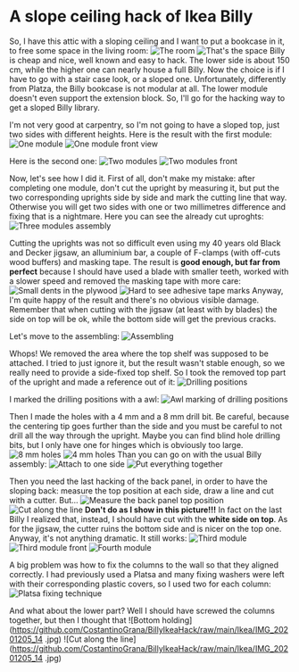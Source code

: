 # A slope ceiling hack of Ikea Billy
So, I have this attic with a sloping ceiling and I want to put a bookcase in it, to free some space in the living room:
![The room](https://github.com/CostantinoGrana/BillyIkeaHack/raw/main/Ikea/IMG_20201205_121631.jpg)
![That's the space](https://github.com/CostantinoGrana/BillyIkeaHack/raw/main/Ikea/IMG_20201205_121657.jpg)
Billy is cheap and nice, well known and easy to hack. The lower side is about 150 cm, while the higher one can nearly house a full Billy. Now the choice is if I have to go with a stair case look, or a sloped one. Unfortunately, differently from Platza, the Billy bookcase is not modular at all. The lower module doesn't even support the extension block. So, I'll go for the hacking way to get a sloped Billy library.

I'm not very good at carpentry, so I'm not going to have a sloped top, just two sides with different heights. Here is the result with the first module:
![One module](https://github.com/CostantinoGrana/BillyIkeaHack/raw/main/Ikea/IMG_20201205_121921.jpg)
![One module front view](https://github.com/CostantinoGrana/BillyIkeaHack/raw/main/Ikea/IMG_20201205_121932.jpg)

Here is the second one:
![Two modules](https://github.com/CostantinoGrana/BillyIkeaHack/raw/main/Ikea/IMG_20201205_122103.jpg)
![Two modules front](https://github.com/CostantinoGrana/BillyIkeaHack/raw/main/Ikea/IMG_20201205_122113.jpg)

Now, let's see how I did it. First of all, don't make my mistake: after completing one module, don't cut the upright by measuring it, but put the two corresponding uprights side by side and mark the cutting line that way. Otherwise you will get two sides with one or two millimetres difference and fixing that is a nightmare.
Here you can see the already cut uproghts: 
![Three modules assembly](https://github.com/CostantinoGrana/BillyIkeaHack/raw/main/Ikea/IMG_20201205_130234.jpg)

Cutting the uprights was not so difficult even using my 40 years old Black and Decker jigsaw, an alluminium bar, a couple of F-clamps (with off-cuts wood buffers) and masking tape. The result is **good enough, but far from perfect** because I should have used a blade with smaller teeth, worked with a slower speed and removed the masking tape with more care:
![Small dents in the plywood](https://github.com/CostantinoGrana/BillyIkeaHack/raw/main/Ikea/IMG_20201205_130549.jpg)
![Hard to see adhesive tape marks](https://github.com/CostantinoGrana/BillyIkeaHack/raw/main/Ikea/IMG_20201205_130601.jpg)
Anyway, I'm quite happy of the result and there's no obvious visible damage. Remember that when cutting with the jigsaw (at least with by blades) the side on top will be ok, while the bottom side will get the previous cracks.

Let's move to the assembling:
![Assembling](https://github.com/CostantinoGrana/BillyIkeaHack/raw/main/Ikea/IMG_20201205_130628.jpg)

Whops! We removed the area where the top shelf was supposed to be attached. I tried to just ignore it, but the result wasn't stable enough, so we really need to provide a side-fixed top shelf. So I took the removed top part of the upright and made a reference out of it:
![Drilling positions](https://github.com/CostantinoGrana/BillyIkeaHack/raw/main/Ikea/IMG_20201205_131107.jpg)

I marked the drilling positions with a awl:
![Awl marking of drilling positions](https://github.com/CostantinoGrana/BillyIkeaHack/raw/main/Ikea/IMG_20201205_131249.jpg)

Then I made the holes with a 4 mm and a 8 mm drill bit. Be careful, because the centering tip goes further than the side and you must be careful to not drill all the way through the upright. Maybe you can find blind hole drilling bits, but I only have one for hinges which is obviously too large. 
![8 mm holes](https://github.com/CostantinoGrana/BillyIkeaHack/raw/main/Ikea/IMG_20201205_131655.jpg)
![4 mm holes](https://github.com/CostantinoGrana/BillyIkeaHack/raw/main/Ikea/IMG_20201205_132108.jpg)
Than you can go on with the usual Billy assembly:
![Attach to one side](https://github.com/CostantinoGrana/BillyIkeaHack/raw/main/Ikea/IMG_20201205_133155.jpg)
![Put everything together](https://github.com/CostantinoGrana/BillyIkeaHack/raw/main/Ikea/IMG_20201205_133700.jpg)

Then you need the last hacking of the back panel, in order to have the sloping back: measure the top position at each side, draw a line and cut with a cutter. But...
![Measure the back panel top position](https://github.com/CostantinoGrana/BillyIkeaHack/raw/main/Ikea/IMG_20201205_142618.jpg)
![Cut along the line](https://github.com/CostantinoGrana/BillyIkeaHack/raw/main/Ikea/IMG_20201205_142827.jpg)
**Don't do as I show in this picture!!!** In fact on the last Billy I realized that, instead, I should have cut with the **white side on top**. As for the jigsaw, the cutter ruins the bottom side and is nicer on the top one. Anyway, it's not anything dramatic. It still works:
![Third module](https://github.com/CostantinoGrana/BillyIkeaHack/raw/main/Ikea/IMG_20201205_151420.jpg)
![Third module front](https://github.com/CostantinoGrana/BillyIkeaHack/raw/main/Ikea/IMG_20201205_151434.jpg)
![Fourth module](https://github.com/CostantinoGrana/BillyIkeaHack/raw/main/Ikea/IMG_20201205_195030.jpg)

A big problem was how to fix the columns to the wall so that they aligned correctly. I had previously used a Platsa and many fixing washers were left with their corresponding plastic covers, so I used two for each column:
![Platsa fixing technique](https://github.com/CostantinoGrana/BillyIkeaHack/raw/main/Ikea/IMG_20201205_195108.jpg)

And what about the lower part? Well I should have screwed the columns together, but then I thought that 
![Bottom holding](https://github.com/CostantinoGrana/BillyIkeaHack/raw/main/Ikea/IMG_20201205_14 .jpg)
![Cut along the line](https://github.com/CostantinoGrana/BillyIkeaHack/raw/main/Ikea/IMG_20201205_14 .jpg)
<!--stackedit_data:
eyJoaXN0b3J5IjpbLTUxODgxOTAsMTM4ODA3NDI3Nyw3NTkxMz
YxMzYsLTQxMDIxNzE1NywtODkwOTQ5NTY5LC0xODk5NDk5MTIz
LDg1NDc4NzA1MSwtNTY0NDY2MjA5LC0yOTI5MTE3NTksLTEzMz
I1NTE3MDBdfQ==
-->